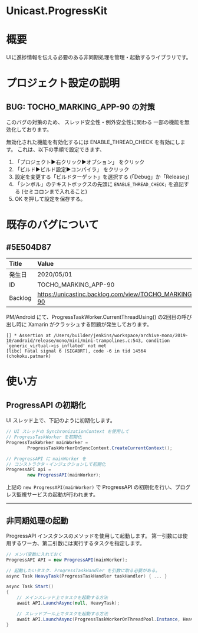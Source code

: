 ﻿# Unicast.ProgressKit

# 概要

UIに進捗情報を伝える必要のある非同期処理を管理・起動するライブラリです。

# プロジェクト設定の説明

## BUG: TOCHO\_MARKING\_APP-90 の対策

このバグの対策のため、 スレッド安全性・例外安全性に関わる 一部の機能を無効化しております。

無効化された機能を有効化するには ENABLE_THREAD_CHECK を有効にします。
これは、以下の手順で設定できます、

1. 「プロジェクト▶️右クリック▶️オブション」 をクリック
2. 「ビルド▶️ビルド設定▶️コンパイラ」 をクリック
3. 設定を変更する「ビルドターゲット」を選択する (「Debug」か「Release」)
4. 「シンボル」のテキストボックスの先頭に `ENABLE_THREAD_CHECK;` を追記する (セミコロンまで入れること)
5. OK を押して設定を保存する。


# 既存のバグについて

## #5E504D87

| Title | Value |
|:--|:--|
| 発生日   | 2020/05/01 |
| ID      | TOCHO_MARKING_APP-90 |
| Backlog | https://unicastinc.backlog.com/view/TOCHO_MARKING_APP-90 |


PM/Android にて、ProgressTaskWorker.CurrentThreadUsing() の2回目の呼び出し時に Xamarin がクラッシュする問題が発生しております。


```
[] * Assertion at /Users/builder/jenkins/workspace/archive-mono/2019-10/android/release/mono/mini/mini-trampolines.c:543, condition `generic_virtual->is_inflated' not met
[libc] Fatal signal 6 (SIGABRT), code -6 in tid 14564 (chokoku.patmark)
```


# 使い方
## ProgressAPI の初期化

UI スレッド上で、下記のように初期化します。

```csharp
// UI スレッドの SynchronizationContext を使用して
// ProgressTaskWorker を初期化
ProgressTaskWorker mainWorker =
        ProgressTaskWorkerOnSyncContext.CreateCurrentContext();

// ProgressAPI に mainWorker を
// コンストラクタ・インジェクションして初期化
ProgressAPI api =
        new ProgressAPI(mainWorker);
```

上記の `new ProgressAPI(mainWorker)` で ProgressAPI の初期化を行い、プログレス監視サービスの起動が行われます。


----


## 非同期処理の起動

ProgressAPI インスタンスのメソッドを使用して起動します。
第一引数には使用するワーカ、第二引数には実行するタスクを指定します。

```csharp
// メンバ変数に入れておく
ProgressAPI API = new ProgressAPI(mainWorker);

// 起動したいタスク. ProgressTaskHandler を引数に取る必要がある。
async Task HeavyTask(ProgressTaskHandler taskHandler) { ... }

async Task Start()
{
    // メインスレッド上でタスクを起動する方法
    await API.LaunchAsync(null, HeavyTask);

    // スレッドプール上でタスクを起動する方法
    await API.LaunchAsync(ProgressTaskWorkerOnThreadPool.Instance, HeavyTask);
}

```